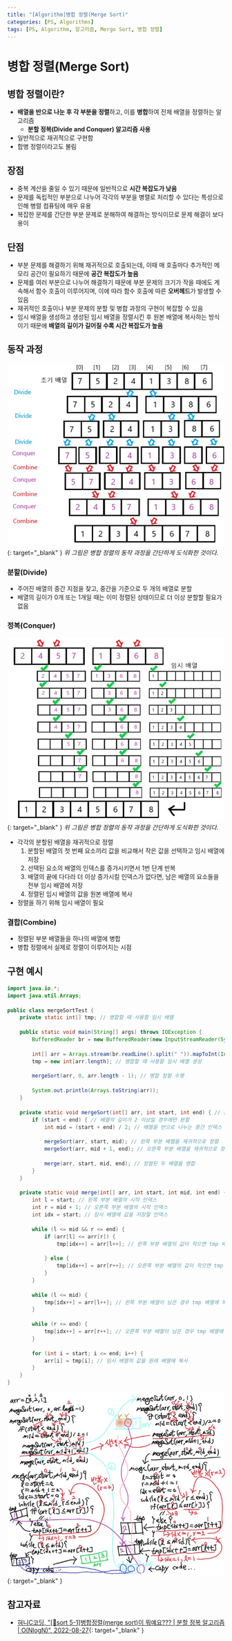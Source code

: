 ```yaml
---
title: "[Algorithm]병합 정렬(Merge Sort)"
categories: [PS, Algorithms]
tags: [PS, Algorithm, 알고리즘, Mergo Sort, 병합 정렬]
---
```


# 병합 정렬(Merge Sort)

## 병합 정렬이란?

- **배열을 반으로 나눈 후 각 부분을 정렬**하고, 이를 **병합**하여 전체 배열을 정렬하는 알고리즘
	+ **분할 정복(Divide and Conquer) 알고리즘 사용**
- 일반적으로 재귀적으로 구현함
- 합병 정렬이라고도 불림

## 장점

- 중복 계산을 줄일 수 있기 때문에 일반적으로 **시간 복잡도가 낮음**
- 문제를 독립적인 부분으로 나누어 각각의 부분을 병렬로 처리할 수 있다는 특성으로 인해 병렬 컴퓨팅에 매우 유용
- 복잡한 문제를 간단한 부분 문제로 분해하여 해결하는 방식이므로 문제 해결이 보다 용이

## 단점

- 부분 문제를 해결하기 위해 재귀적으로 호출되는데, 이때 매 호출마다 추가적인 메모리 공간이 필요하기 때문에 **공간 복잡도가 높음**
- 문제를 여러 부분으로 나누어 해결하기 때문에 부분 문제의 크기가 작을 때에도 계속해서 함수 호출이 이루어지며, 이에 따라 함수 호출에 따른 **오버헤드**가 발생할 수 있음
- 재귀적인 호출이나 부분 문제의 분할 및 병합 과정의 구현이 복잡할 수 있음
- 임시 배열을 생성하고 생성된 임시 배열을 정렬시킨 후 원본 배열에 복사하는 방식이기 때문에 **배열의 길이가 길어질 수록 시간 복잡도가 높음** 

## 동작 과정

![01-merge-sort-process(1)](/assets/img/posts/ps/algorithms/merge-sort/01-merge-sort-process(1).jpg){: target="_blank" }
*위 그림은 병합 정렬의 동작 과정을 간단하게 도식화한 것이다.*

### 분할(Divide)

- 주어진 배열의 중간 지점을 찾고, 중간을 기준으로 두 개의 배열로 분할
- 배열의 길이가 0개 또는 1개일 때는 이미 정렬된 상태이므로 더 이상 분할할 필요가 없음

### 정복(Conquer)

![02-merge-sort-process(2)](/assets/img/posts/ps/algorithms/merge-sort/02-merge-sort-process(2).jpg){: target="_blank" }
*위 그림은 병합 정렬의 동작 과정을 간단하게 도식화한 것이다.*

- 각각의 분할된 배열을 재귀적으로 정렬
	1. 분할된 배열의 첫 번째 요소끼리 값을 비교해서 작은 값을 선택하고 임시 배열에 저장
	2. 선택된 요소의 배열의 인덱스를 증가시키면서 1번 단계 반복
	3. 배열의 끝에 다다라 더 이상 증가시킬 인덱스가 없다면, 남은 배열의 요소들을 전부 임시 배열에 저장
	4. 정렬된 임시 배열의 값을 원본 배열에 복사
- 정렬을 하기 위해 임시 배열이 필요 

### 결합(Combine)

- 정렬된 부분 배열들을 하나의 배열에 병합
- 병합 정렬에서 실제로 정렬이 이루어지는 시점

## 구현 예시

```java
import java.io.*;
import java.util.Arrays;

public class mergeSortTest {
    private static int[] tmp; // 병합할 때 사용할 임시 배열

    public static void main(String[] args) throws IOException {
        BufferedReader br = new BufferedReader(new InputStreamReader(System.in));
		
        int[] arr = Arrays.stream(br.readLine().split(" ")).mapToInt(Integer::parseInt).toArray(); // 입력을 통해 배열 생성
        tmp = new int[arr.length]; // 병합할 때 사용할 임시 배열 생성
		
        mergeSort(arr, 0, arr.length - 1); // 병합 정렬 수행
        
        System.out.println(Arrays.toString(arr));
	}

    private static void mergeSort(int[] arr, int start, int end) { // 분할한 배열 중 어느 배열이라도 배열의 끝을 넘어가면 실행 X
        if (start < end) { // 배열의 길이가 2 이상일 경우에만 분할
            int mid = (start + end) / 2; // 배열을 반으로 나누는 중간 인덱스

            mergeSort(arr, start, mid); // 왼쪽 부분 배열을 재귀적으로 정렬
            mergeSort(arr, mid + 1, end); // 오른쪽 부분 배열을 재귀적으로 정렬

            merge(arr, start, mid, end); // 정렬된 두 배열을 병합
        }
    }

    private static void merge(int[] arr, int start, int mid, int end) {
        int l = start; // 왼쪽 부분 배열의 시작 인덱스
        int r = mid + 1; // 오른쪽 부분 배열의 시작 인덱스
        int idx = start; // 임시 배열에 값을 저장할 인덱스

        while (l <= mid && r <= end) {
            if (arr[l] <= arr[r]) {
                tmp[idx++] = arr[l++]; // 왼쪽 부분 배열의 값이 작으면 tmp 배열에 저장하고 l, idx 증가

            } else {
                tmp[idx++] = arr[r++]; // 오른쪽 부분 배열의 값이 작으면 tmp 배열에 저장하고 r, idx 증가
            }
        }

        while (l <= mid) {
            tmp[idx++] = arr[l++]; // 왼쪽 부분 배열이 남은 경우 tmp 배열에 복사
        }

        while (r <= end) {
            tmp[idx++] = arr[r++]; // 오른쪽 부분 배열이 남은 경우 tmp 배열에 복사
        }

        for (int i = start; i <= end; i++) {
            arr[i] = tmp[i]; // 임시 배열의 값을 원래 배열에 복사
        }
    }
}
```

![03-merge-sort-flow-chart](/assets/img/posts/ps/algorithms/merge-sort/03-merge-sort-flow-chart.jpg){: target="_blank" }
			
## 참고자료

- [혀니C코딩, "[📶sort 5-1]병합정렬(merge sort)이 뭐예요??? \| 분할 정복 알고리즘 \| O(NlogN)", 2022-08-27](https://www.youtube.com/watch?v=y0ToATXjYHY){: target="_blank" }
